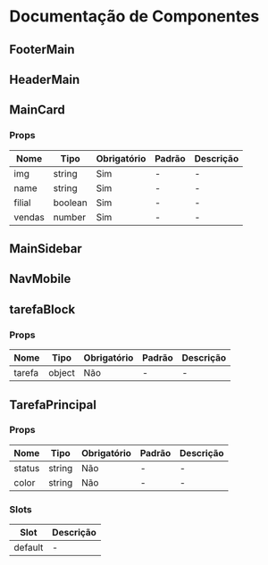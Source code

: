 # Documentação de Componentes

## FooterMain

## HeaderMain

## MainCard

### Props

| Nome | Tipo | Obrigatório | Padrão | Descrição |
|------|------|-------------|--------|-------------|
| img | string | Sim | - | - |
| name | string | Sim | - | - |
| filial | boolean | Sim | - | - |
| vendas | number | Sim | - | - |

## MainSidebar

## NavMobile

## tarefaBlock

### Props

| Nome | Tipo | Obrigatório | Padrão | Descrição |
|------|------|-------------|--------|-------------|
| tarefa | object | Não | - | - |

## TarefaPrincipal

### Props

| Nome | Tipo | Obrigatório | Padrão | Descrição |
|------|------|-------------|--------|-------------|
| status | string | Não | - | - |
| color | string | Não | - | - |

### Slots

| Slot | Descrição |
|------|-------------|
| default | - |

